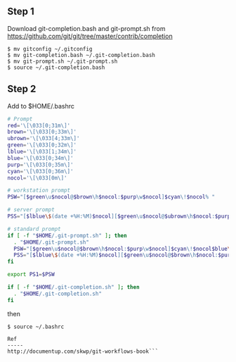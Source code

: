 Step 1
-----

Download git-completion.bash and git-prompt.sh from https://github.com/git/git/tree/master/contrib/completion

```
$ mv gitconfig ~/.gitconfig
$ mv git-completion.bash ~/.git-completion.bash
$ mv git-prompt.sh ~/.git-prompt.sh
$ source ~/.git-completion.bash
```

Step 2
-----
Add to $HOME/.bashrc

``` bash
# Prompt
red='\[\033[0;31m\]'
brown='\[\033[0;33m\]'
ubrown='\[\033[4;33m\]'
green='\[\033[0;32m\]'
lblue='\[\033[1;34m\]'
blue='\[\033[0;34m\]'
purp='\[\033[0;35m\]'
cyan='\[\033[0;36m\]'
nocol='\[\033[0m\]'

# workstation prompt
PSW="[$green\u$nocol@$brown\h$nocol:$purp\w$nocol]$cyan\!$nocol% "

# server prompt
PSS="[$lblue\$(date +%H:%M)$nocol][$green\u$nocol@$ubrown\h$nocol:$purp\w$nocol]$cyan\!$nocol% "

# standard prompt
if [ -f "$HOME/.git-prompt.sh" ]; then
  . "$HOME/.git-prompt.sh"
  PSW="[$green\u$nocol@$brown\h$nocol:$purp\w$nocol]$cyan\!$nocol$blue\$(__git_ps1)$nocol% "
  PSS="[$lblue\$(date +%H:%M)$nocol][$green\u$nocol@$brown\h$nocol:$purp\w$nocol]$cyan\!$nocol$blue\$(__git_ps1)$nocol% "
fi

export PS1=$PSW

if [ -f "$HOME/.git-completion.sh" ]; then
  . "$HOME/.git-completion.sh"
fi
```

then

```
$ source ~/.bashrc

Ref
-----
http://documentup.com/skwp/git-workflows-book```
